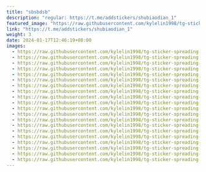 ```yaml
---
title: "sbsbdsb"
description: "regular: https://t.me/addstickers/shubiaodian_1"
featured_image: "https://raw.githubusercontent.com/kylelin1998/tg-sticker-spreading-worldwide-images/main/img/29d355a9-5e82-47ad-bb67-9825470f3c6f.jpg"
link: "https://t.me/addstickers/shubiaodian_1"
weight: 3
date: 2024-01-17T12:46:19+08:00
images:
  - https://raw.githubusercontent.com/kylelin1998/tg-sticker-spreading-worldwide-images/main/img/29d355a9-5e82-47ad-bb67-9825470f3c6f.jpg
  - https://raw.githubusercontent.com/kylelin1998/tg-sticker-spreading-worldwide-images/main/img/9c208eaf-132a-4628-b4d7-8c970614293b.jpg
  - https://raw.githubusercontent.com/kylelin1998/tg-sticker-spreading-worldwide-images/main/img/c53b67a8-3113-4401-85c2-1fba75366c0b.jpg
  - https://raw.githubusercontent.com/kylelin1998/tg-sticker-spreading-worldwide-images/main/img/cbbc1226-24e9-425e-b76e-40b681e8f440.jpg
  - https://raw.githubusercontent.com/kylelin1998/tg-sticker-spreading-worldwide-images/main/img/c503d5f1-8db4-4988-93ba-96d9446bb8c0.jpg
  - https://raw.githubusercontent.com/kylelin1998/tg-sticker-spreading-worldwide-images/main/img/208e6a1c-45c8-49b8-a64d-2905e6371d12.jpg
  - https://raw.githubusercontent.com/kylelin1998/tg-sticker-spreading-worldwide-images/main/img/a6cc9b6f-1c11-4bd5-b5e8-e898b98fd8ee.jpg
  - https://raw.githubusercontent.com/kylelin1998/tg-sticker-spreading-worldwide-images/main/img/afad7aca-e55d-4e83-b60b-8fa28b019d9c.jpg
  - https://raw.githubusercontent.com/kylelin1998/tg-sticker-spreading-worldwide-images/main/img/b176d48b-f27f-4f2e-986b-d8632caedc30.jpg
  - https://raw.githubusercontent.com/kylelin1998/tg-sticker-spreading-worldwide-images/main/img/1e56575c-bdef-4c02-9d84-f4c12fbf7ffa.jpg
  - https://raw.githubusercontent.com/kylelin1998/tg-sticker-spreading-worldwide-images/main/img/88227af2-539d-4c5b-9170-17ceb9e43751.jpg
  - https://raw.githubusercontent.com/kylelin1998/tg-sticker-spreading-worldwide-images/main/img/5aac94e9-7169-42c5-a0b7-1f29cf5a80da.jpg
  - https://raw.githubusercontent.com/kylelin1998/tg-sticker-spreading-worldwide-images/main/img/44debb5e-3f53-4ade-93a6-9395d32317a6.jpg
  - https://raw.githubusercontent.com/kylelin1998/tg-sticker-spreading-worldwide-images/main/img/2e8d7078-10d4-4213-bc5e-de48bae3aa5d.jpg
  - https://raw.githubusercontent.com/kylelin1998/tg-sticker-spreading-worldwide-images/main/img/2c558e71-f332-450d-8531-a80efc9a97eb.jpg
  - https://raw.githubusercontent.com/kylelin1998/tg-sticker-spreading-worldwide-images/main/img/5fc53ee8-d51b-45c6-8f54-f24873a78591.jpg
  - https://raw.githubusercontent.com/kylelin1998/tg-sticker-spreading-worldwide-images/main/img/241cce7d-c1b4-4429-8fb0-e464ee4a6591.jpg
  - https://raw.githubusercontent.com/kylelin1998/tg-sticker-spreading-worldwide-images/main/img/85e7bf33-8d43-428f-8939-8c2bbee07ce2.jpg
  - https://raw.githubusercontent.com/kylelin1998/tg-sticker-spreading-worldwide-images/main/img/fe1b4a30-5775-4158-97c6-79031b068d57.jpg
  - https://raw.githubusercontent.com/kylelin1998/tg-sticker-spreading-worldwide-images/main/img/315db075-9299-4c12-8432-aeb64713eae8.jpg
---
```

